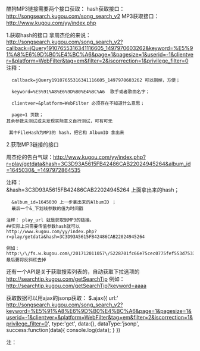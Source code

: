 酷狗MP3链接需要两个接口获取：
hash获取接口： http://songsearch.kugou.com/song_search_v2
MP3获取接口： http://www.kugou.com/yy/index.php

1.获取hash的接口
拿周杰伦的来说： http://songsearch.kugou.com/song_search_v2?callback=jQuery19107655316341116605_1497970603262&keyword=%E5%91%A8%E6%9D%B0%E4%BC%A6&page=1&pagesize=1&userid=-1&clientver=&platform=WebFilter&tag=em&filter=2&iscorrection=1&privilege_filter=0
  注释：

      callback=jQuery19107655316341116605_1497970603262 可以删掉，方便；

      keyword=%E5%91%A8%E6%9D%B0%E4%BC%A6  歌手或者歌曲名字；

      clientver=&platform=WebFilter 必须存在不知道什么意思；

      page=1 页数；
    其余参数未测试或未发现实际意义自行测试，可有可无

     其中FileHash为MP3的 hash，把它和 AlbumID 拿出来
2.获取MP3链接的接口

周杰伦的告白气球：http://www.kugou.com/yy/index.php?r=play/getdata&hash=3C3D93A5615FB42486CAB22024945264&album_id=1645030&_=1497972864535

 注释：  
      &hash=3C3D93A5615FB42486CAB22024945264  上面拿出来的hash；

      &album_id=1645030 上一步拿出来的AlbumID ；
      最后一个&_下划线参数的值为时间戳

    注释： play_url 就是获取到MP3的链接。
    ##实际上只需要传值参数hash就可以
    http://www.kugou.com/yy/index.php?r=play/getdata&hash=3C3D93A5615FB42486CAB22024945264

    例如：http:\/\/fs.w.kugou.com\/201712011057\/5228701fc66e75cec0775fef553d7533\/G059\/M02\/17\/1D\/ew0DAFdr9KmAf5GnADSkTnjFCm0437.mp3
    最后要将反斜杠去掉

还有一个API是关于获取搜索列表的，自动获取下拉选项的
http://searchtip.kugou.com/getSearchTip
例如：   http://searchtip.kugou.com/getSearchTip?keyword=aaaa


获取数据可以用ajax的jsonp获取：
$.ajax({
  url:' http://songsearch.kugou.com/song_search_v2?keyword=%E5%91%A8%E6%9D%B0%E4%BC%A6&page=1&pagesize=1&userid=-1&clientver=&platform=WebFilter&tag=em&filter=2&iscorrection=1&privilege_filter=0',
  type:'get',
  data:{},
  dataType:'jsonp',
  success:function(data){
    console.log(data);
  }
})

注：